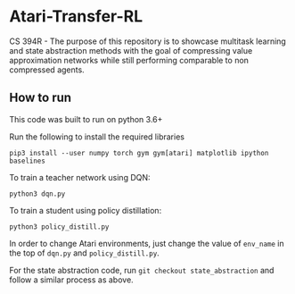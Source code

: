 # Atari-Transfer-RL
CS 394R - The purpose of this repository is to showcase multitask learning and state abstraction methods with the goal of compressing value approximation networks while still performing comparable to non compressed agents.

## How to run 
This code was built to run on python 3.6+

Run the following to install the required libraries 
```
pip3 install --user numpy torch gym gym[atari] matplotlib ipython baselines
```

To train a teacher network using DQN:
```
python3 dqn.py
```

To train a student using policy distillation:
```
python3 policy_distill.py
```

In order to change Atari environments, just change the value of ``env_name`` in the top of `dqn.py` and `policy_distill.py`.

For the state abstraction code, run `git checkout state_abstraction` and follow a similar process as above.

